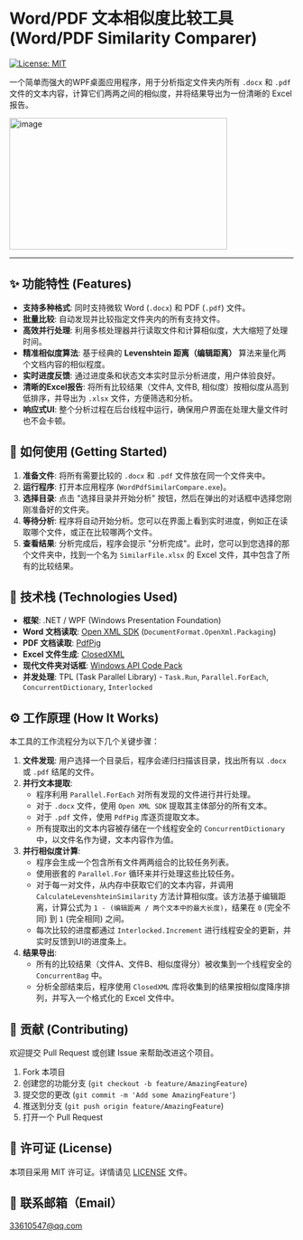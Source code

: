 # Word/PDF 文本相似度比较工具 (Word/PDF Similarity Comparer)

[![License: MIT](https://img.shields.io/badge/License-MIT-yellow.svg)](https://opensource.org/licenses/MIT)

一个简单而强大的WPF桌面应用程序，用于分析指定文件夹内所有 `.docx` 和 `.pdf` 文件的文本内容，计算它们两两之间的相似度，并将结果导出为一份清晰的 Excel 报告。


<img width="386" height="233" alt="image" src="https://github.com/user-attachments/assets/f392ff0d-576f-478d-b644-7eb449b8fd89" />


---

## ✨ 功能特性 (Features)

*   **支持多种格式**: 同时支持微软 Word (`.docx`) 和 PDF (`.pdf`) 文件。
*   **批量比较**: 自动发现并比较指定文件夹内的所有支持文件。
*   **高效并行处理**: 利用多核处理器并行读取文件和计算相似度，大大缩短了处理时间。
*   **精准相似度算法**: 基于经典的 **Levenshtein 距离（编辑距离）** 算法来量化两个文档内容的相似程度。
*   **实时进度反馈**: 通过进度条和状态文本实时显示分析进度，用户体验良好。
*   **清晰的Excel报告**: 将所有比较结果（文件A, 文件B, 相似度）按相似度从高到低排序，并导出为 `.xlsx` 文件，方便筛选和分析。
*   **响应式UI**: 整个分析过程在后台线程中运行，确保用户界面在处理大量文件时也不会卡顿。

## 🚀 如何使用 (Getting Started)

1.  **准备文件**: 将所有需要比较的 `.docx` 和 `.pdf` 文件放在同一个文件夹中。
2.  **运行程序**: 打开本应用程序 (`WordPdfSimilarCompare.exe`)。
3.  **选择目录**: 点击 "选择目录并开始分析" 按钮，然后在弹出的对话框中选择您刚刚准备好的文件夹。
4.  **等待分析**: 程序将自动开始分析。您可以在界面上看到实时进度，例如正在读取哪个文件，或正在比较哪两个文件。
5.  **查看结果**: 分析完成后，程序会提示 "分析完成"。此时，您可以到您选择的那个文件夹中，找到一个名为 `SimilarFile.xlsx` 的 Excel 文件，其中包含了所有的比较结果。

## 🔧 技术栈 (Technologies Used)

*   **框架**: .NET / WPF (Windows Presentation Foundation)
*   **Word 文档读取**: [Open XML SDK](https://github.com/dotnet/Open-XML-SDK) (`DocumentFormat.OpenXml.Packaging`)
*   **PDF 文档读取**: [PdfPig](https://github.com/UglyToad/PdfPig)
*   **Excel 文件生成**: [ClosedXML](https://github.com/ClosedXML/ClosedXML)
*   **现代文件夹对话框**: [Windows API Code Pack](https://github.com/aybe/Windows-API-Code-Pack-1.1)
*   **并发处理**: TPL (Task Parallel Library) - `Task.Run`, `Parallel.ForEach`, `ConcurrentDictionary`, `Interlocked`

## ⚙️ 工作原理 (How It Works)

本工具的工作流程分为以下几个关键步骤：

1.  **文件发现**: 用户选择一个目录后，程序会递归扫描该目录，找出所有以 `.docx` 或 `.pdf` 结尾的文件。
2.  **并行文本提取**:
    *   程序利用 `Parallel.ForEach` 对所有发现的文件进行并行处理。
    *   对于 `.docx` 文件，使用 `Open XML SDK` 提取其主体部分的所有文本。
    *   对于 `.pdf` 文件，使用 `PdfPig` 库逐页提取文本。
    *   所有提取出的文本内容被存储在一个线程安全的 `ConcurrentDictionary` 中，以文件名作为键，文本内容作为值。
3.  **并行相似度计算**:
    *   程序会生成一个包含所有文件两两组合的比较任务列表。
    *   使用嵌套的 `Parallel.For` 循环来并行处理这些比较任务。
    *   对于每一对文件，从内存中获取它们的文本内容，并调用 `CalculateLevenshteinSimilarity` 方法计算相似度。该方法基于编辑距离，计算公式为 `1 - (编辑距离 / 两个文本中的最大长度)`，结果在 `0` (完全不同) 到 `1` (完全相同) 之间。
    *   每次比较的进度都通过 `Interlocked.Increment` 进行线程安全的更新，并实时反馈到UI的进度条上。
4.  **结果导出**:
    *   所有的比较结果（文件A、文件B、相似度得分）被收集到一个线程安全的 `ConcurrentBag` 中。
    *   分析全部结束后，程序使用 `ClosedXML` 库将收集到的结果按相似度降序排列，并写入一个格式化的 Excel 文件中。

## 🤝 贡献 (Contributing)

欢迎提交 Pull Request 或创建 Issue 来帮助改进这个项目。

1.  Fork 本项目
2.  创建您的功能分支 (`git checkout -b feature/AmazingFeature`)
3.  提交您的更改 (`git commit -m 'Add some AmazingFeature'`)
4.  推送到分支 (`git push origin feature/AmazingFeature`)
5.  打开一个 Pull Request

## 📄 许可证 (License)

本项目采用 MIT 许可证。详情请见 [LICENSE](LICENSE) 文件。

## 📧 联系邮箱（Email）
33610547@qq.com
